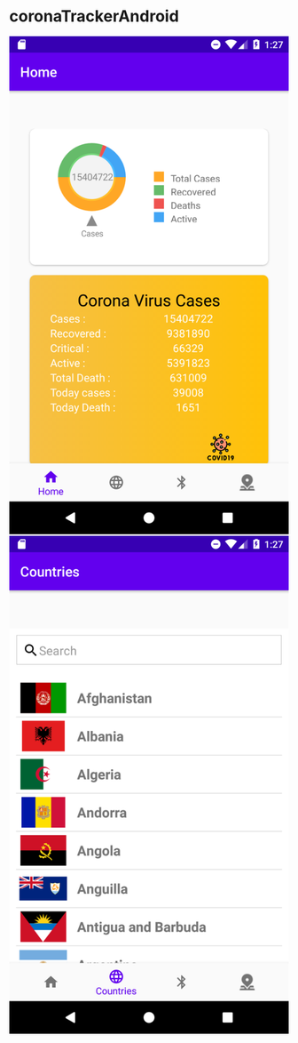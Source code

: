# coronaTrackerAndroid
![](app/src/main/res/drawable/homescreen.png)
![](app/src/main/res/drawable/countries.png)

